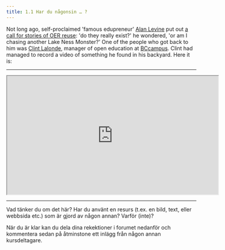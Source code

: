 ```yaml
---
title: 1.1 Har du någonsin … ?
---
```


Not long ago, self-proclaimed 'famous edupreneur' [Alan Levine][1] put out [a call for stories of OER reuse][2]: 'do they really exist?' he wondered, 'or am I chasing another Lake Ness Monster?' One of the people who got back to him was [Clint Lalonde][3], manager of open education at [BCcampus][4]. Clint had managed to record a video of something he found in his backyard. Here it is:


----------


<iframe height="315" src="https://www.youtube.com/embed/3MA6ddnUGL0" width="560"></iframe>


----------


Vad tänker du om det här? Har du använt en resurs (t.ex. en bild, text, eller webbsida etc.) som är gjord av någon annan? Varför (inte)?

När du är klar kan du dela dina rekektioner i forumet nedanför och kommentera sedan på åtminstone ett inlägg från någon annan kursdeltagare. 

  [1]: https://twitter.com/cogdog
  [2]: http://stories.cogdogblog.com/call-oer-reuse/
  [3]: https://twitter.com/clintlalonde
  [4]: http://bccampus.ca
